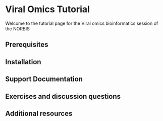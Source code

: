 # Viral Omics Tutorial

Welcome to the tutorial page for the Viral omics bioinformatics session of the NORBIS 

## Prerequisites

## Installation

## Support Documentation

## Exercises and discussion questions

## Additional resources
